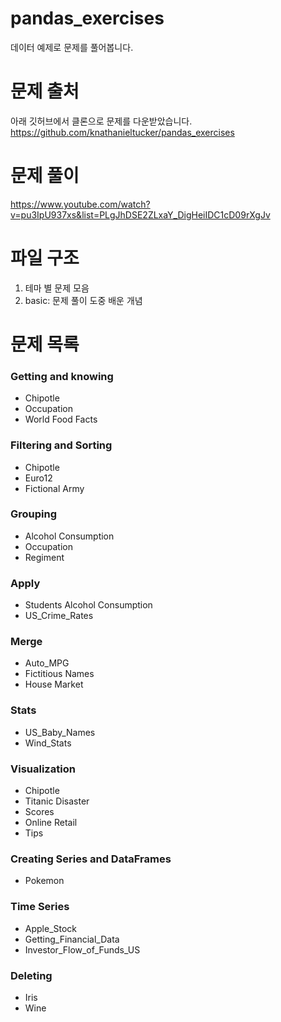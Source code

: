 # pandas_exercises
데이터 예제로 문제를 풀어봅니다.

# 문제 출처
아래 깃허브에서 클론으로 문제를 다운받았습니다.
https://github.com/knathanieltucker/pandas_exercises

# 문제 풀이 
https://www.youtube.com/watch?v=pu3IpU937xs&list=PLgJhDSE2ZLxaY_DigHeiIDC1cD09rXgJv

# 파일 구조
1. 테마 별 문제 모음
2. basic: 문제 풀이 도중 배운 개념 

# 문제 목록
### Getting and knowing
- Chipotle
- Occupation
- World Food Facts

### Filtering and Sorting
- Chipotle
- Euro12
- Fictional Army

### Grouping
- Alcohol Consumption
- Occupation
- Regiment

### Apply
- Students Alcohol Consumption
- US_Crime_Rates

### Merge
- Auto_MPG
- Fictitious Names
- House Market

### Stats
- US_Baby_Names
- Wind_Stats

### Visualization
- Chipotle
- Titanic Disaster
- Scores
- Online Retail
- Tips

### Creating Series and DataFrames
- Pokemon

### Time Series
- Apple_Stock
- Getting_Financial_Data
- Investor_Flow_of_Funds_US

### Deleting
- Iris
- Wine




